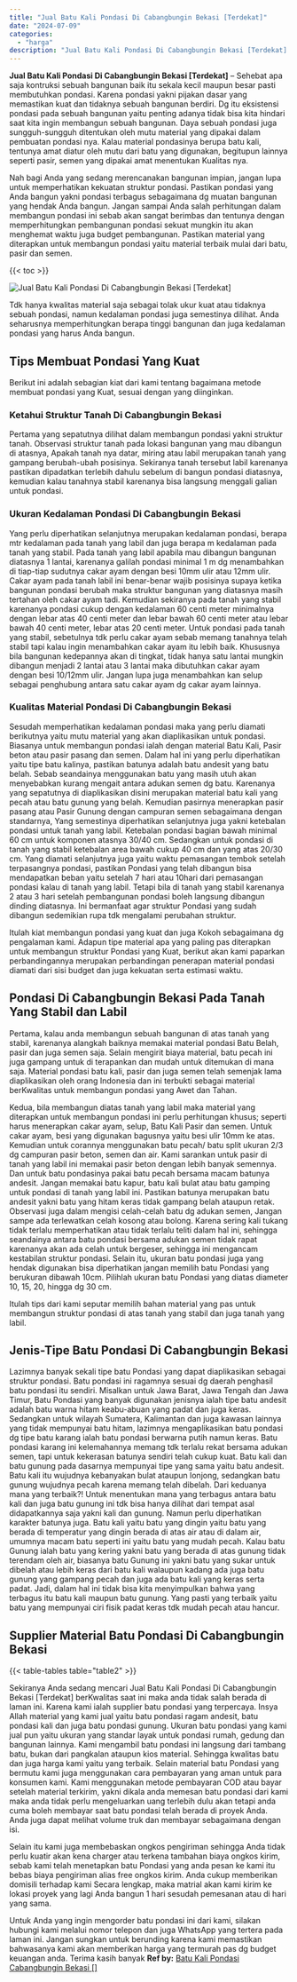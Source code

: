 ```yaml
---
title: "Jual Batu Kali Pondasi Di Cabangbungin Bekasi [Terdekat]"
date: "2024-07-09"
categories: 
  - "harga"
description: "Jual Batu Kali Pondasi Di Cabangbungin Bekasi [Terdekat]. Untuk Anda yang ingin mengorder batu pondasi ini dari kami, silakan hubungi kami melalui nomor tele..."
---
```


**Jual Batu Kali Pondasi Di Cabangbungin Bekasi \[Terdekat\]** – Sehebat apa saja kontruksi sebuah bangunan baik itu sekala kecil maupun besar pasti membutuhkan pondasi. Karena pondasi yakni pijakan dasar yang memastikan kuat dan tidaknya sebuah bangunan berdiri. Dg itu eksistensi pondasi pada sebuah bangunan yaitu penting adanya tidak bisa kita hindari saat kita ingin membangun sebuah bangunan. Daya sebuah pondasi juga sungguh-sungguh ditentukan oleh mutu material yang dipakai dalam pembuatan pondasi nya. Kalau material pondasinya berupa batu kali, tentunya amat diatur oleh mutu dari batu yang digunakan, begitupun lainnya seperti pasir, semen yang dipakai amat menentukan Kualitas nya.

Nah bagi Anda yang sedang merencanakan bangunan impian, jangan lupa untuk memperhatikan kekuatan struktur pondasi. Pastikan pondasi yang Anda bangun yakni pondasi terbagus sebagaimana dg muatan bangunan yang hendak Anda bangun. Jangan sampai Anda salah perhitungan dalam membangun pondasi ini sebab akan sangat berimbas dan tentunya dengan memperhitungkan pembangunan pondasi sekuat mungkin itu akan menghemat waktu juga budget pembangunan. Pastikan material yang diterapkan untuk membangun pondasi yaitu material terbaik mulai dari batu, pasir dan semen.

{{< toc >}}

![Jual Batu Kali Pondasi Di Cabangbungin Bekasi [Terdekat]](/images/jual-batu-kali-30.png)

Tdk hanya kwalitas material saja sebagai tolak ukur kuat atau tidaknya sebuah pondasi, namun kedalaman pondasi juga semestinya dilihat. Anda seharusnya memperhitungkan berapa tinggi bangunan dan juga kedalaman pondasi yang harus Anda bangun.

## Tips Membuat Pondasi Yang Kuat

Berikut ini adalah sebagian kiat dari kami tentang bagaimana metode membuat pondasi yang Kuat, sesuai dengan yang diinginkan.

### Ketahui Struktur Tanah Di Cabangbungin Bekasi

Pertama yang sepatutnya dilihat dalam membangun pondasi yakni struktur tanah. Observasi struktur tanah pada lokasi bangunan yang mau dibangun di atasnya, Apakah tanah nya datar, miring atau labil merupakan tanah yang gampang berubah-ubah posisinya. Sekiranya tanah tersebut labil karenanya pastikan dipadatkan terlebih dahulu sebelum di bangun pondasi diatasnya, kemudian kalau tanahnya stabil karenanya bisa langsung menggali galian untuk pondasi.

### Ukuran Kedalaman Pondasi Di Cabangbungin Bekasi

Yang perlu diperhatikan selanjutnya merupakan kedalaman pondasi, berapa mtr kedalaman pada tanah yang labil dan juga berapa m kedalaman pada tanah yang stabil. Pada tanah yang labil apabila mau dibangun bangunan diatasnya 1 lantai, karenanya galilah pondasi minimal 1 m dg menambahkan di tiap-tiap sudutnya cakar ayam dengan besi 10mm ulir atau 12mm ulir. Cakar ayam pada tanah labil ini benar-benar wajib posisinya supaya ketika bangunan pondasi berubah maka struktur bangunan yang diatasnya masih tertahan oleh cakar ayam tadi. Kemudian sekiranya pada tanah yang stabil karenanya pondasi cukup dengan kedalaman 60 centi meter minimalnya dengan lebar atas 40 centi meter dan lebar bawah 60 centi meter atau lebar bawah 40 centi meter, lebar atas 20 centi meter. Untuk pondasi pada tanah yang stabil, sebetulnya tdk perlu cakar ayam sebab memang tanahnya telah stabil tapi kalau ingin menambahkan cakar ayam itu lebih baik. Khususnya bila bangunan kedepannya akan di tingkat, tidak hanya satu lantai mungkin dibangun menjadi 2 lantai atau 3 lantai maka dibutuhkan cakar ayam dengan besi 10/12mm ulir. Jangan lupa juga menambahkan kan selup sebagai penghubung antara satu cakar ayam dg cakar ayam lainnya.

### Kualitas Material Pondasi Di Cabangbungin Bekasi

Sesudah memperhatikan kedalaman pondasi maka yang perlu diamati berikutnya yaitu mutu material yang akan diaplikasikan untuk pondasi. Biasanya untuk membangun pondasi ialah dengan material Batu Kali, Pasir beton atau pasir pasang dan semen. Dalam hal ini yang perlu diperhatikan yaitu tipe batu kalinya, pastikan batunya adalah batu andesit yang batu belah. Sebab seandainya menggunakan batu yang masih utuh akan menyebabkan kurang mengait antara adukan semen dg batu. Karenanya yang sepatutnya di diaplikasikan disini merupakan material batu kali yang pecah atau batu gunung yang belah. Kemudian pasirnya menerapkan pasir pasang atau Pasir Gunung dengan campuran semen sebagaimana dengan standarnya, Yang semestinya diperhatikan selanjutnya juga yakni ketebalan pondasi untuk tanah yang labil. Ketebalan pondasi bagian bawah minimal 60 cm untuk komponen atasnya 30/40 cm. Sedangkan untuk pondasi di tanah yang stabil ketebalan area bawah cukup 40 cm dan yang atas 20/30 cm. Yang diamati selanjutnya juga yaitu waktu pemasangan tembok setelah terpasangnya pondasi, pastikan Pondasi yang telah dibangun bisa mendapatkan beban yaitu setelah 7 hari atau 10hari dari pemasangan pondasi kalau di tanah yang labil. Tetapi bila di tanah yang stabil karenanya 2 atau 3 hari setelah pembangunan pondasi boleh langsung dibangun dinding diatasnya. Ini bermanfaat agar struktur Pondasi yang sudah dibangun sedemikian rupa tdk mengalami perubahan struktur.

Itulah kiat membangun pondasi yang kuat dan juga Kokoh sebagaimana dg pengalaman kami. Adapun tipe material apa yang paling pas diterapkan untuk membangun struktur Pondasi yang Kuat, berikut akan kami paparkan perbandingannya merupakan perbandingan penerapan material pondasi diamati dari sisi budget dan juga kekuatan serta estimasi waktu.

## Pondasi Di Cabangbungin Bekasi Pada Tanah Yang Stabil dan Labil

Pertama, kalau anda membangun sebuah bangunan di atas tanah yang stabil, karenanya alangkah baiknya memakai material pondasi Batu Belah, pasir dan juga semen saja. Selain mengirit biaya material, batu pecah ini juga gampang untuk di terapankan dan mudah untuk ditemukan di mana saja. Material pondasi batu kali, pasir dan juga semen telah semenjak lama diaplikasikan oleh orang Indonesia dan ini terbukti sebagai material berKwalitas untuk membangun pondasi yang Awet dan Tahan.

Kedua, bila membangun diatas tanah yang labil maka material yang diterapkan untuk membangun pondasi ini perlu perhitungan khusus; seperti harus menerapkan cakar ayam, selup, Batu Kali Pasir dan semen. Untuk cakar ayam, besi yang digunakan bagusnya yaitu besi ulir 10mm ke atas. Kemudian untuk corannya menggunakan batu pecah/ batu split ukuran 2/3 dg campuran pasir beton, semen dan air. Kami sarankan untuk pasir di tanah yang labil ini memakai pasir beton dengan lebih banyak semennya. Dan untuk batu pondasinya pakai batu pecah bersama macam batunya andesit. Jangan memakai batu kapur, batu kali bulat atau batu gamping untuk pondasi di tanah yang labil ini. Pastikan batunya merupakan batu andesit yakni batu yang hitam keras tidak gampang belah ataupun retak. Observasi juga dalam mengisi celah-celah batu dg adukan semen, Jangan sampe ada terlewatkan celah kosong atau bolong. Karena sering kali tukang tidak terlalu memperhatikan atau tidak terlalu teliti dalam hal ini, sehingga seandainya antara batu pondasi bersama adukan semen tidak rapat karenanya akan ada celah untuk bergeser, sehingga ini mengancam kestabilan struktur pondasi. Selain itu, ukuran batu pondasi juga yang hendak digunakan bisa diperhatikan jangan memilih batu Pondasi yang berukuran dibawah 10cm. Pilihlah ukuran batu Pondasi yang diatas diameter 10, 15, 20, hingga dg 30 cm.

Itulah tips dari kami seputar memilih bahan material yang pas untuk membangun struktur pondasi di atas tanah yang stabil dan juga tanah yang labil.

## Jenis-Tipe Batu Pondasi Di Cabangbungin Bekasi

Lazimnya banyak sekali tipe batu Pondasi yang dapat diaplikasikan sebagai struktur pondasi. Batu pondasi ini ragamnya sesuai dg daerah penghasil batu pondasi itu sendiri. Misalkan untuk Jawa Barat, Jawa Tengah dan Jawa Timur, Batu Pondasi yang banyak digunakan jenisnya ialah tipe batu andesit adalah batu warna hitam keabu-abuan yang padat dan juga keras. Sedangkan untuk wilayah Sumatera, Kalimantan dan juga kawasan lainnya yang tidak mempunyai batu hitam, lazimnya mengaplikasikan batu pondasi dg tipe batu karang ialah batu pondasi berwarna putih namun keras. Batu pondasi karang ini kelemahannya memang tdk terlalu rekat bersama adukan semen, tapi untuk kekerasan batunya sendiri telah cukup kuat. Batu kali dan batu gunung pada dasarnya mempunyai tipe yang sama yaitu batu andesit. Batu kali itu wujudnya kebanyakan bulat ataupun lonjong, sedangkan batu gunung wujudnya pecah karena memang telah dibelah. Dari keduanya mana yang terbaik?! Untuk menentukan mana yang terbagus antara batu kali dan juga batu gunung ini tdk bisa hanya dilihat dari tempat asal didapatkannya saja yakni kali dan gunung. Namun perlu diperhatikan karakter batunya juga. Batu kali yaitu batu yang dingin yaitu batu yang berada di temperatur yang dingin berada di atas air atau di dalam air, umumnya macam batu seperti ini yaitu batu yang mudah pecah. Kalau batu Gunung ialah batu yang kering yakni batu yang berada di atas gunung tidak terendam oleh air, biasanya batu Gunung ini yakni batu yang sukar untuk dibelah atau lebih keras dari batu kali walaupun kadang ada juga batu gunung yang gampang pecah dan juga ada batu kali yang keras serta padat. Jadi, dalam hal ini tidak bisa kita menyimpulkan bahwa yang terbagus itu batu kali maupun batu gunung. Yang pasti yang terbaik yaitu batu yang mempunyai ciri fisik padat keras tdk mudah pecah atau hancur.

## Supplier Material Batu Pondasi Di Cabangbungin Bekasi

{{< table-tables table="table2" >}}

Sekiranya Anda sedang mencari Jual Batu Kali Pondasi Di Cabangbungin Bekasi \[Terdekat\] berKwalitas saat ini maka anda tidak salah berada di laman ini. Karena kami ialah supplier batu pondasi yang terpercaya. Insya Allah material yang kami jual yaitu batu pondasi ragam andesit, batu pondasi kali dan juga batu pondasi gunung. Ukuran batu pondasi yang kami jual pun yaitu ukuran yang standar layak untuk pondasi rumah, gedung dan bangunan lainnya. Kami mengambil batu pondasi ini langsung dari tambang batu, bukan dari pangkalan ataupun kios material. Sehingga kwalitas batu dan juga harga kami yaitu yang terbaik. Selain material batu Pondasi yang bermutu kami juga menggunakan cara pembayaran yang aman untuk para konsumen kami. Kami menggunakan metode pembayaran COD atau bayar setelah material terkirim, yakni dikala anda memesan batu pondasi dari kami maka anda tidak perlu mengeluarkan uang terlebih dulu akan tetapi anda cuma boleh membayar saat batu pondasi telah berada di proyek Anda. Anda juga dapat melihat volume truk dan membayar sebagaimana dengan isi.

Selain itu kami juga membebaskan ongkos pengiriman sehingga Anda tidak perlu kuatir akan kena charger atau terkena tambahan biaya ongkos kirim, sebab kami telah menetapkan batu Pondasi yang anda pesan ke kami itu bebas biaya pengiriman alias free ongkos kirim. Anda cukup memberikan domisili terhadap kami Secara lengkap, maka matrial akan kami kirim ke lokasi proyek yang lagi Anda bangun 1 hari sesudah pemesanan atau di hari yang sama.

Untuk Anda yang ingin mengorder batu pondasi ini dari kami, silakan hubungi kami melalui nomor telepon dan juga WhatsApp yang tertera pada laman ini. Jangan sungkan untuk berunding karena kami memastikan bahwasanya kami akan memberikan harga yang termurah pas dg budget keuangan anda. Terima kasih banyak
**Ref by:** [Batu Kali Pondasi Cabangbungin Bekasi []](https://id.wikipedia.org/wiki/Batu)

